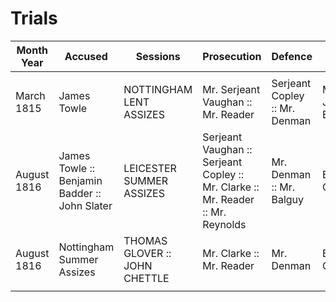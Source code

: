# Trials


|  Month Year | Accused | Sessions | Prosecution  | Defence  | Judge  | Verdict | Sentence |
|---|---|---|---|---|---|---|---|
|   |   |   |   |   |   |   |   |
| March 1815  | James Towle  |  NOTTINGHAM LENT ASSIZES |  Mr. Serjeant Vaughan :: Mr. Reader  |  Serjeant Copley :: Mr. Denman | Mr. Justice Bayley  |  Not Guilty |  N/A |
|  August 1816 | James Towle :: Benjamin Badder :: John Slater | LEICESTER SUMMER ASSIZES  | Serjeant Vaughan :: Serjeant Copley :: Mr. Clarke :: Mr. Reader :: Mr. Reynolds  |  Mr. Denman :: Mr. Balguy | Baron Graham  |  Guilty :: Not Guilty :: Not Guilty  |  Death :: N/A :: N/A |
| August 1816  |  Nottingham Summer Assizes | THOMAS GLOVER :: JOHN CHETTLE  |  Mr. Clarke :: Mr. Reader |  Mr. Denman  |  Baron Graham |   Not Guilty :: Not Guilty |  N/A :: N/A  |
|   |   |   |   |   |   |   |   |


